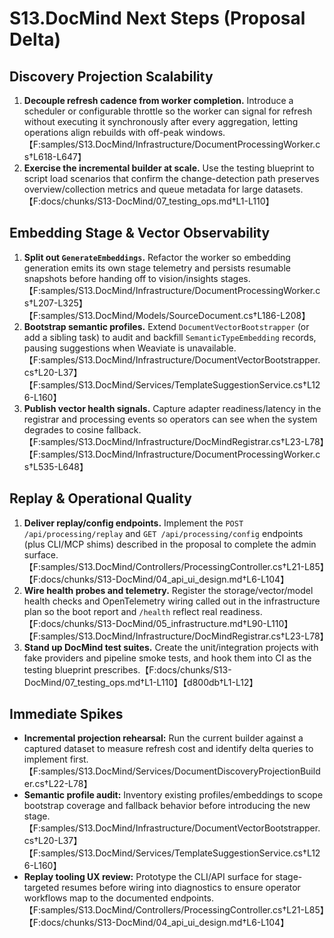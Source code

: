 # S13.DocMind Next Steps (Proposal Delta)

## Discovery Projection Scalability
1. **Decouple refresh cadence from worker completion.** Introduce a scheduler or configurable throttle so the worker can signal for refresh without executing it synchronously after every aggregation, letting operations align rebuilds with off-peak windows.【F:samples/S13.DocMind/Infrastructure/DocumentProcessingWorker.cs†L618-L647】
2. **Exercise the incremental builder at scale.** Use the testing blueprint to script load scenarios that confirm the change-detection path preserves overview/collection metrics and queue metadata for large datasets.【F:docs/chunks/S13-DocMind/07_testing_ops.md†L1-L110】

## Embedding Stage & Vector Observability
1. **Split out `GenerateEmbeddings`.** Refactor the worker so embedding generation emits its own stage telemetry and persists resumable snapshots before handing off to vision/insights stages.【F:samples/S13.DocMind/Infrastructure/DocumentProcessingWorker.cs†L207-L325】【F:samples/S13.DocMind/Models/SourceDocument.cs†L186-L208】
2. **Bootstrap semantic profiles.** Extend `DocumentVectorBootstrapper` (or add a sibling task) to audit and backfill `SemanticTypeEmbedding` records, pausing suggestions when Weaviate is unavailable.【F:samples/S13.DocMind/Infrastructure/DocumentVectorBootstrapper.cs†L20-L37】【F:samples/S13.DocMind/Services/TemplateSuggestionService.cs†L126-L160】
3. **Publish vector health signals.** Capture adapter readiness/latency in the registrar and processing events so operators can see when the system degrades to cosine fallback.【F:samples/S13.DocMind/Infrastructure/DocMindRegistrar.cs†L23-L78】【F:samples/S13.DocMind/Infrastructure/DocumentProcessingWorker.cs†L535-L648】

## Replay & Operational Quality
1. **Deliver replay/config endpoints.** Implement the `POST /api/processing/replay` and `GET /api/processing/config` endpoints (plus CLI/MCP shims) described in the proposal to complete the admin surface.【F:samples/S13.DocMind/Controllers/ProcessingController.cs†L21-L85】【F:docs/chunks/S13-DocMind/04_api_ui_design.md†L6-L104】
2. **Wire health probes and telemetry.** Register the storage/vector/model health checks and OpenTelemetry wiring called out in the infrastructure plan so the boot report and `/health` reflect real readiness.【F:docs/chunks/S13-DocMind/05_infrastructure.md†L90-L110】【F:samples/S13.DocMind/Infrastructure/DocMindRegistrar.cs†L23-L78】
3. **Stand up DocMind test suites.** Create the unit/integration projects with fake providers and pipeline smoke tests, and hook them into CI as the testing blueprint prescribes.【F:docs/chunks/S13-DocMind/07_testing_ops.md†L1-L110】【d800db†L1-L12】

## Immediate Spikes
- **Incremental projection rehearsal:** Run the current builder against a captured dataset to measure refresh cost and identify delta queries to implement first.【F:samples/S13.DocMind/Services/DocumentDiscoveryProjectionBuilder.cs†L22-L78】
- **Semantic profile audit:** Inventory existing profiles/embeddings to scope bootstrap coverage and fallback behavior before introducing the new stage.【F:samples/S13.DocMind/Infrastructure/DocumentVectorBootstrapper.cs†L20-L37】【F:samples/S13.DocMind/Services/TemplateSuggestionService.cs†L126-L160】
- **Replay tooling UX review:** Prototype the CLI/API surface for stage-targeted resumes before wiring into diagnostics to ensure operator workflows map to the documented endpoints.【F:samples/S13.DocMind/Controllers/ProcessingController.cs†L21-L85】【F:docs/chunks/S13-DocMind/04_api_ui_design.md†L6-L104】
